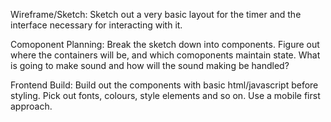 <!-- Scope:
Just frontend - no backend for now. If it seems worthwhile, I may add one after completing this initial phase of the project. -->

Wireframe/Sketch:
Sketch out a very basic layout for the timer and the interface necessary for interacting with it.

Comoponent Planning:
Break the sketch down into components. Figure out where the containers will be, and which comoponents maintain state. What is going to make sound and how will the sound making be handled?

Frontend Build:
Build out the components with basic html/javascript before styling. Pick out fonts, colours, style elements and so on. Use a mobile first approach.

